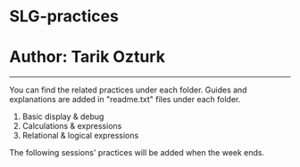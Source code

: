 # SLG-practices
# Author: Tarik Ozturk

--------------------
You can find the related practices under each folder. 
Guides and explanations are added in "readme.txt" files under each folder.

1. Basic display & debug
2. Calculations & expressions
3. Relational & logical expressions

The following sessions' practices will be added when the week ends.  
